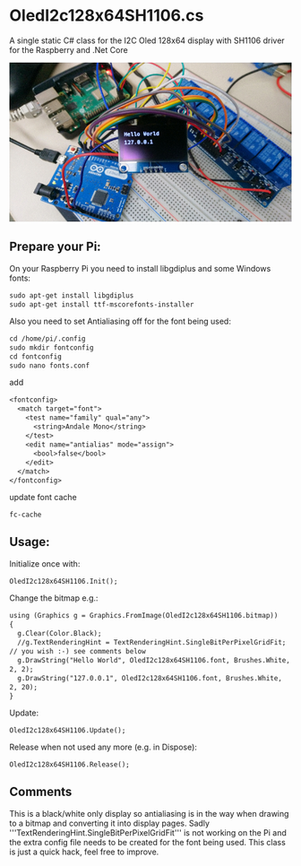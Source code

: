 # OledI2c128x64SH1106.cs
A single static C# class for the I2C Oled 128x64 display with SH1106 driver for the Raspberry and .Net Core

![Hello World](https://github.com/A-J-Bauer/OledI2c128x64SH1106/blob/master/HelloWorld.png)


## Prepare your Pi:

On your Raspberry Pi you need to install libgdiplus and some Windows fonts:
```
sudo apt-get install libgdiplus
sudo apt-get install ttf-mscorefonts-installer
```

Also you need to set Antialiasing off for the font being used:
```
cd /home/pi/.config
sudo mkdir fontconfig
cd fontconfig
sudo nano fonts.conf
```
add
```
<fontconfig>
  <match target="font">
    <test name="family" qual="any">
      <string>Andale Mono</string>
    </test>
    <edit name="antialias" mode="assign">
      <bool>false</bool>
    </edit>
  </match>
</fontconfig>
```
update font cache
```
fc-cache
```

## Usage:

Initialize once with:
```
OledI2c128x64SH1106.Init();
```

Change the bitmap e.g.:
```
using (Graphics g = Graphics.FromImage(OledI2c128x64SH1106.bitmap))
{
  g.Clear(Color.Black);
  //g.TextRenderingHint = TextRenderingHint.SingleBitPerPixelGridFit; // you wish :-) see comments below
  g.DrawString("Hello World", OledI2c128x64SH1106.font, Brushes.White, 2, 2);                        
  g.DrawString("127.0.0.1", OledI2c128x64SH1106.font, Brushes.White, 2, 20);
}
```

Update:
```
OledI2c128x64SH1106.Update();
```

Release when not used any more (e.g. in Dispose):
```
OledI2c128x64SH1106.Release();
```
## Comments
This is a black/white only display so antialiasing is in the way when drawing to a bitmap and converting it into display pages.
Sadly '''TextRenderingHint.SingleBitPerPixelGridFit''' is not working on the Pi and the extra config file needs to be created for the font being used. This class is just a quick hack, feel free to improve.

